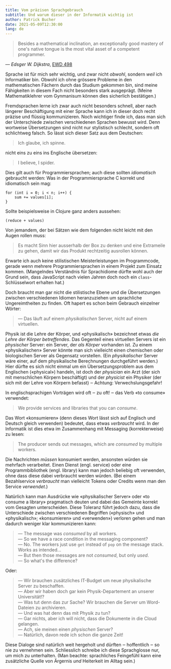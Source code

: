 ```yaml
---
title: Vom präzisen Sprachgebrauch
subtitle: Und warum dieser in der Informatik wichtig ist
author: Patrick Bucher
date: 2021-05-09T12:30:00
lang: de
---
```


> Besides a mathematical inclination, an exceptionally good mastery of one's
> native tongue is the most vital asset of a competent programmer.

— _Edsger W. Dijkstra_, [EWD 498](https://www.cs.utexas.edu/users/EWD/transcriptions/EWD04xx/EWD498.html)

Sprache ist für mich sehr wichtig, und zwar nicht _obwohl_, sondern _weil_ ich
Informatiker bin. Obwohl ich ohne grössere Probleme in den mathematischen
Fächern durch das Studium gekommen bin, sind meine Fähigkeiten in diesem Fach
nicht besonders stark ausgeprägt. (Meine Mathematiklehrer vom Gynmanisum können
dies sicherlich bestätigen.)

Fremdsprachen lerne ich zwar auch nicht besonders schnell, aber nach längerer
Beschäftigung mit einer Sprache kann ich in dieser doch recht präzise und
flüssig kommunizieren. Noch wichtiger finde ich, dass man sich der Unterschiede
zwischen verschiedenen Sprachen bewusst wird. Denn wortweise Übersetzungen sind
nicht nur stylistisch schlecht, sondern oft schlichtweg falsch. So lässt sich
dieser Satz aus dem Deutschen:

> Ich glaube, ich spinne.

nicht eins zu eins ins Englische übersetzen:

> I believe, I spider.

Dies gilt auch für Programmiersprachen; auch diese sollten _idiomatisch_
gebraucht werden: Was in der Programmiersprache C korrekt und idiomatisch sein
mag:

    for (int i = 0; i < n; i++) {
        sum += values[i];
    }

Sollte beispielsweise in Clojure ganz anders aussehen:

    (reduce + values)

Von jemandem, der bei Sätzen wie dem folgenden nicht leicht mit den Augen rollen
muss:

> Es macht Sinn hier ausserhalb der Box zu denken und eine Extrameile zu gehen,
> damit wir das Produkt rechtzeitig ausrollen können.

Erwarte ich auch keine stilistischen Meisterleistungen im Programmcode, gerade
wenn mehrere Programmiersprachen in einem Projekt zum Einsatz kommen.
(Mangelndes Verständnis für Sprachidiome dürfte wohl auch der Grund sein, dass
JavaScript nach vielen Jahren doch noch ein `class`-Schlüsselwort erhalten hat.)

Doch braucht man gar nicht die stilistische Ebene und die Übersetzungen zwischen
verschiedenen Idiomen heranzuziehen um sprachliche Ungereimtheiten zu finden.
Oft hapert es schon beim Gebrauch einzelner Wörter:

> — Das läuft auf einem _physikalischen_ Server, nicht auf einem virtuellen.

Physik ist die Lehre der Körper, und «physikalisch» bezeichnet etwas _die Lehre
der Körper betreffendes_. Das Gegenteil eines virtuellen Servers ist ein
_physischer_ Server: ein Server, der _als Körper_ vorhanden ist. Zu einem
«physikalischen» Server könnte man sich vielleicht einen chemischen oder
biologischen Server als Gegensatz vorstellen. (Ein _physikalischer_ Server wäre
einer, auf dem physikalische Berechnungen durchgeführt werden.) Hier dürfte es
sich nicht einmal um ein Übersetzungsproblem aus dem Englischen («physical»)
handeln, ist doch der _physician_ ein Arzt (der sich mit menschlichen Körpern
beschäftigt) und der _physicist_ ein Physiker (der sich mit der Lehre von
Körpern befasst) ‒ Achtung: Verwechslungsgefahr!

In englischsprachigen Vorträgen wird oft ‒ zu oft! ‒ das Verb «to consume»
verwendet:

> We provide services and libraries that you can _consume_.

Das Wort «konsumieren» (denn dieses Wort lässt sich auf Englisch und Deutsch
gleich verwenden) bedeutet, dass etwas _verbraucht_ wird. In der Informatik ist
dies etwa im Zusammenhang mit Messaging (korrekterweise) zu lesen:

> The producer sends out messages, which are _consumed_ by multiple workers.

Die Nachrichten _müssen_ konsumiert werden, ansonsten würden sie mehrfach
verarbeitet. Einen Dienst (engl. service) oder eine Programmbibliothek (engl.
library) kann man jedoch beliebig oft verwenden, ohne dass diese dabei
verbraucht werden würden. (Bei einem Bezahlservice _verbraucht_ man vielleicht
Tokens oder Credits wenn man den Service _verwendet_.)

Natürlich kann man Ausdrücke wie «physikalischer Server» oder «to consume a
library» pragmatisch deuten und dabei das Gemeinte korrekt vom Gesagten
unterscheiden. Diese Toleranz führt jedoch dazu, dass die Unterschiede
zwischen verschiedenen Begriffen («physisch» und «physikalisch»; «konsumieren»
und «verwenden») verloren gehen und man dadurch weniger klar kommunizieren kann:

> — The message was _consumed_ by all workers.<br>
> — So we have a race condition in the messaging component?<br>
> — No. The workers just use `get` instead of `pop` on the message stack. Works as intended…<br>
> — But then those messages are not _consumed_, but only _used_.<br>
> — So what's the difference?

Oder:

> — Wir brauchen zusätzliches IT-Budget um neue physikalische Server zu beschaffen.<br>
> — Aber wir haben doch gar kein Physik-Departement an unserer Universität!?<br>
> — Was tut denn das zur Sache? Wir brauchen die Server um Word-Dateien zu archivieren.<br>
> — Und was hat denn das mit Physik zu tun?<br>
> — Gar nichts, aber ich will nicht, dass die Dokumente in die Cloud gelangen.<br>
> — Ach, sie meinen einen _physischen_ Server?<br>
> — Natürlich, davon rede ich schon die ganze Zeit!

Diese Dialoge sind natürlich weit hergeholt und dürften ‒ hoffentlich ‒ so nie
zu vernehmen sein. Schliesslich schreibe ich diese Sprachglosse nur, um mich zu
unterhalten. (Man beachte: sprachliches Feingefühl kann eine zusätzliche Quelle
von Ärgernis _und_ Heiterkeit im Alltag sein.)
